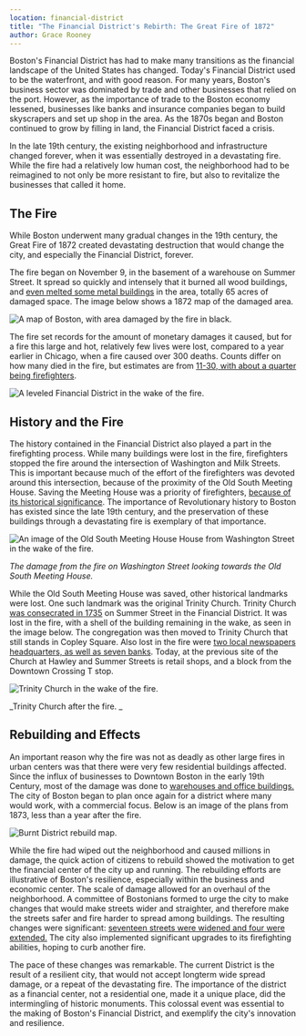 ```yaml
---
location: financial-district
title: "The Financial District's Rebirth: The Great Fire of 1872" 
author: Grace Rooney
---
```


Boston's Financial District has had to make many transitions as the financial landscape of the United States has changed. Today's Financial District used to be the waterfront, and with good reason. For many years, Boston's business sector was dominated by trade and other businesses that relied on the port. However, as the importance of trade to the Boston economy lessened, businesses like banks and insurance companies began to build skyscrapers and set up shop in the area. As the 1870s began and Boston continued to grow by filling in land, the Financial District faced a crisis.

In the late 19th century, the existing neighborhood and infrastructure changed forever, when it was essentially destroyed in a devastating fire. While the fire had a relatively low human cost, the neighborhood had to be reimagined to not only be more resistant to fire, but also to revitalize the businesses that called it home. 

## The Fire

While Boston underwent many gradual changes in the 19th century, the Great Fire of 1872 created devastating destruction that would change the city, and especially the Financial District, forever. 

The fire began on November 9, in the basement of a warehouse on Summer Street. It spread so quickly and intensely that it burned all wood buildings, and [even melted some metal buildings](https://www.boston.gov/news/notes-archives-great-fire-1872) in the area, totally 65 acres of damaged space. The image below shows a 1872 map of the damaged area. 

![A map of Boston, with area damaged by the fire in black.](https://bpldcassets.blob.core.windows.net/derivatives/images/commonwealth:x059cb450/image_access_800.jpg)

The fire set records for the amount of monetary damages it caused, but for a fire this large and hot, relatively few lives were lost, compared to a year earlier in Chicago, when a fire caused over 300 deaths. Counts differ on how many died in the fire, but estimates are from [11-30, with about a quarter being firefighters](https://www.boston.gov/news/notes-archives-great-fire-1872).

![A leveled Financial District in the wake of the fire.](https://www.boston.com/wp-content/uploads/2017/11/1872-fire-1.jpg?width=900)

## History and the Fire

The history contained in the Financial District also played a part in the firefighting process. While many buildings were lost in the fire, firefighters stopped the fire around the intersection of Washington and Milk Streets. This is important because much of the effort of the firefighters was devoted around this intersection, because of the proximity of the Old South Meeting House. Saving the Meeting House was a priority of firefighters, [because of its historical significance](https://bostonfirehistory.org/fires/great-boston-fire-of-1872/). The importance of Revolutionary history to Boston has existed since the late 19th century, and the preservation of these buildings through a devastating fire is exemplary of that importance.

![An image of the Old South Meeting House House from Washington Street in the wake of the fire.](https://www.boston.gov/sites/default/files/styles/800_embedded_ckeditor/public/img/library/photos/2020/11/great-fire4.png?itok=WZX0HEgV)

_The damage from the fire on Washington Street looking towards the Old South Meeting House._

While the Old South Meeting House was saved, other historical landmarks were lost. One such landmark was the original Trinity Church. Trinity Church [was consecrated in 1735](https://www.flickr.com/photos/boston_public_library/5415409201/in/album-72157625849286255/) on Summer Street in the Financial District. It was lost in the fire, with a shell of the building remaining in the wake, as seen in the image below. The congregation was then moved to Trinity Church that still stands in Copley Square. Also lost in the fire were [two local newspapers headquarters, as well as seven banks](https://www.telegram.com/story/opinion/columns/guest/2019/03/21/al-southwick-boston-fires-2019-and-1872/5659840007/). Today, at the previous site of the Church at Hawley and Summer Streets is retail shops, and a block from the Downtown Crossing T stop. 

![Trinity Church in the wake of the fire.](https://lostnewengland.com/wp-content/uploads/2014/09/295_1872-2Bbpl.jpg)

_Trinity Church after the fire. _

## Rebuilding and Effects 

An important reason why the fire was not as deadly as other large fires in urban centers was that there were very few residential buildings affected. Since the influx of businesses to Downtown Boston in the early 19th Century, most of the damage was done to [warehouses and office buildings.](https://www.massmoments.org/moment-details/great-fire-devastates-boston.html) The city of Boston began to plan once again for a district where many would work, with a commercial focus. Below is an image of the plans from 1873, less than a year after the fire. 

![Burnt District rebuild map.](https://bpldcassets.blob.core.windows.net/derivatives/images/commonwealth:js956k298/image_access_800.jpg)

While the fire had wiped out the neighborhood and caused millions in damage, the quick action of citizens to rebuild showed the motivation to get the financial center of the city up and running. The rebuilding efforts are illustrative of Boston's resilience, especially within the business and economic center.  The scale of damage allowed for an overhaul of the neighborhood. A committee of Bostonians formed to urge the city to make changes that would make streets wider and straighter, and therefore make the streets safer and fire harder to spread among buildings. The resulting changes were significant: [seventeen streets were widened and four were extended.](https://collections.leventhalmap.org/search/commonwealth:js956k280) The city also implemented significant upgrades to its firefighting abilities, hoping to curb another fire. 

The pace of these changes was remarkable. The current District is the result of a resilient city, that would not accept longterm wide spread damage, or a repeat of the devastating fire. The importance of the district as a financial center, not a residential one, made it a unique place, did the intermingling of historic monuments. This colossal event was essential to the making of Boston's Financial District, and exemplify the city's innovation and resilience. 
